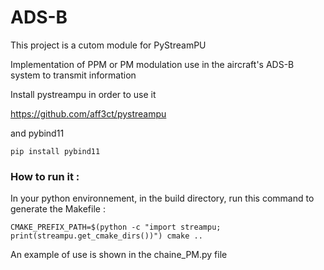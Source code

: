 # ADS-B

This project is a cutom module for PyStreamPU

Implementation of PPM or PM modulation use in the aircraft's ADS-B system to transmit information


Install pystreampu in order to use it

https://github.com/aff3ct/pystreampu

and pybind11

```
pip install pybind11
```

### How to run it :

In your python environnement, in the build directory, run this command to generate the Makefile :

```
CMAKE_PREFIX_PATH=$(python -c "import streampu; print(streampu.get_cmake_dirs())") cmake ..
```


An example of use is shown in the chaine_PM.py file